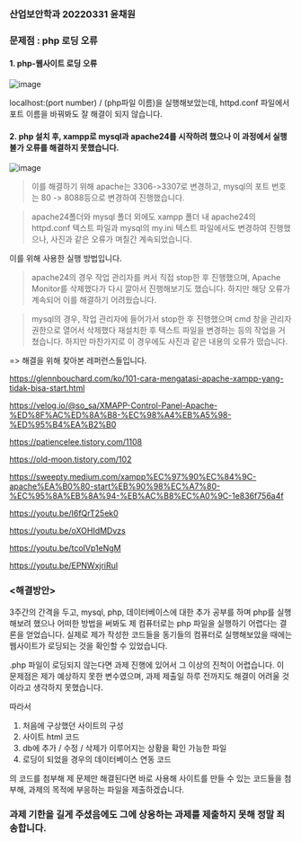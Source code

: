 ### 산업보안학과 20220331 윤채원 
### 문제점 : php 로딩 오류

#### 1. php-웹사이트 로딩 오류

![image](https://github.com/ychxnn/information_security/assets/112887768/bf7d1d02-f54c-440f-9d7f-ecd2bc00ef47)

localhost:(port number) / (php파일 이름)을 실행해보았는데, httpd.conf 파일에서 포트 이름을 바꿔봐도 잘 해결이 되지 않습니다. 

#### 2. php 설치 후, xampp로 mysql과 apache24를 시작하려 했으나 이 과정에서 실행 불가 오류를 해결하지 못했습니다. 

![image](https://github.com/ychxnn/information_security/assets/112887768/042d7775-e2aa-41e0-8964-57b4b7839ded)

> 이를 해결하기 위해 apache는 3306->3307로 변경하고, mysql의 포트 번호는 80 -> 8088등으로 변경하여 진행했습니다. 

> apache24폴더와 mysql 폴더 외에도 xampp 폴더 내 apache24의 httpd.conf 텍스트 파일과 mysql의 my.ini 텍스트 파일에서도 변경하여 진행했으나, 사진과 같은 오류가 며칠간 계속되었습니다. 

이를 위해 사용한 실행 방법입니다.

> apache24의 경우 작업 관리자를 켜서 직접 stop한 후 진행했으며, Apache Monitor를 삭제했다가 다시 깔아서 진행해보기도 했습니다. 하지만 해당 오류가 계속되어 이를 해결하기 어려웠습니다. 

> mysql의 경우, 작업 관리자에 들어가서 stop한 후 진행했으며 cmd 창을 관리자 권한으로 열어서 삭제했다 재설치한 후 텍스트 파일을 변경하는 등의 작업을 거쳤습니다. 하지만 마찬가지로 이 경우에도 사진과 같은 내용의 오류가 떴습니다. 

=> 해결을 위해 찾아본 레퍼런스들입니다.

https://glennbouchard.com/ko/101-cara-mengatasi-apache-xampp-yang-tidak-bisa-start.html

https://velog.io/@so_sa/XMAPP-Control-Panel-Apache-%ED%8F%AC%ED%8A%B8-%EC%98%A4%EB%A5%98-%ED%95%B4%EA%B2%B0

https://patiencelee.tistory.com/1108

https://old-moon.tistory.com/102

https://sweepty.medium.com/xampp%EC%97%90%EC%84%9C-apache%EA%B0%80-start%EB%90%98%EC%A7%80-%EC%95%8A%EB%8A%94-%EB%AC%B8%EC%A0%9C-1e836f756a4f

https://youtu.be/I6fQrT25ek0

https://youtu.be/oXOHIdMDvzs

https://youtu.be/tcoIVp1eNgM

https://youtu.be/EPNWxjriRuI

### <해결방안>
3주간의 간격을 두고, mysql, php, 데이터베이스에 대한 추가 공부를 하며 php를 실행해보려 했으나 어떠한 방법을 써봐도 제 컴퓨터로는 php 파일을 실행하기 어렵다는 결론을 얻었습니다. 
실제로 제가 작성한 코드들을 동기들의 컴퓨터로 실행해보았을 때에는 웹사이트가 로딩되는 것을 확인할 수 있었습니다.  

.php 파일이 로딩되지 않는다면 과제 진행에 있어서 그 이상의 진척이 어렵습니다. 
이 문제점은 제가 예상하지 못한 변수였으며, 과제 제출일 하루 전까지도 해결이 어려울 것이라고 생각하지 못했습니다. 

따라서 

1. 처음에 구상했던 사이트의 구성
2. 사이트 html 코드
3. db에 추가 / 수정 / 삭제가 이루어지는 상황을 확인 가능한 파일
4. 로딩이 되었을 경우의 데이터베이스 연동 코드

의 코드를 첨부해 제 문제만 해결된다면 바로 사용해 사이트를 만들 수 있는 코드들을 첨부해, 과제의 목적에 부응하는 파일을 제출하겠습니다. 

### 과제 기한을 길게 주셨음에도 그에 상응하는 과제를 제출하지 못해 정말 죄송합니다.
